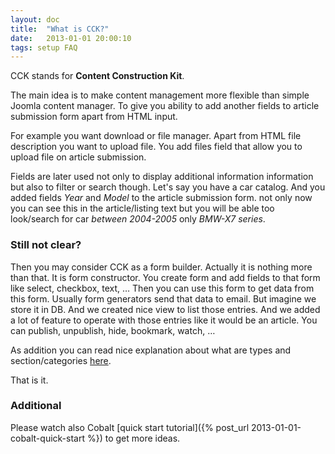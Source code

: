 ```yaml
---
layout: doc
title:  "What is CCK?"
date:   2013-01-01 20:00:10
tags: setup FAQ
---
```

CCK stands for **Content Construction Kit**.

The main idea is to make content management more flexible than simple Joomla content manager. To give you ability to add another fields to article submission form apart from HTML input.

For example you want download or file manager. Apart from HTML file description you want to upload file. You add files field that allow you to upload file on article submission.

Fields are later used not only to display additional information information but also to filter or search though. Let's say you have a car catalog. And you added fields _Year_ and _Model_ to the article submission form. not only now you can see this in the article/listing text but you will be able too look/search for car _between 2004-2005_ only _BMW-X7 series_.

### Still not clear?

Then you may consider CCK as a form builder. Actually it is nothing more than that. It is form constructor. You create form and add fields to that form like select, checkbox, text, … Then you can use this form to get data from this form. Usually form generators send that data to email. But imagine we store it in DB. And we created nice view to list those entries. And we added a lot of feature to operate with those entries like it would be an article. You can publish, unpublish, hide, bookmark, watch, …

As addition you can read nice explanation about what are types and section/categories [here](http://support.mintjoomla.com/en/cobalt-7/all/Please+can+someone+help+me+with+the+difference+between+%22Sections+-+Categories%22+and+%22Types%22-2719.html).

That is it.

### Additional

Please watch also Cobalt [quick start tutorial]({% post_url 2013-01-01-cobalt-quick-start %}) to get more ideas.